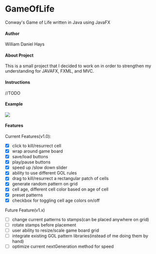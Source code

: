# GameOfLife
Conway's Game of Life written in Java using JavaFX

#### Author ####
William Daniel Hays

#### About Project ####
This is a small project that I decided to work on in order to strengthen my understanding for JAVAFX,
FXML, and MVC.

#### Instructions ####
//TODO

#### Example ####
<img src="http://www.wdhays.com/public/GOL.gif"/>

#### Features ####
Current Features(v1.0):
- [x] click to kill/resurrect cell
- [x] wrap around game board
- [x] save/load buttons
- [x] play/pause buttons
- [x] speed up /slow down slider
- [x] ability to use different GOL rules
- [x] drag to kill/resurrect a rectangular patch of cells
- [x] generate random pattern on grid
- [x] cell age, different cell color based on age of cell
- [x] preset patterns
- [x] checkbox for toggling cell age colors on/off

Future Feature(v1.x)
- [ ] change current patterns to stamps(can be placed anywhere on grid)
- [ ] rotate stamps before placement
- [ ] user ability to resize/scale game board grid
- [ ] integrate existing GOL pattern libraries(instead of me doing them by hand)
- [ ] optimize current nextGeneration method for speed
